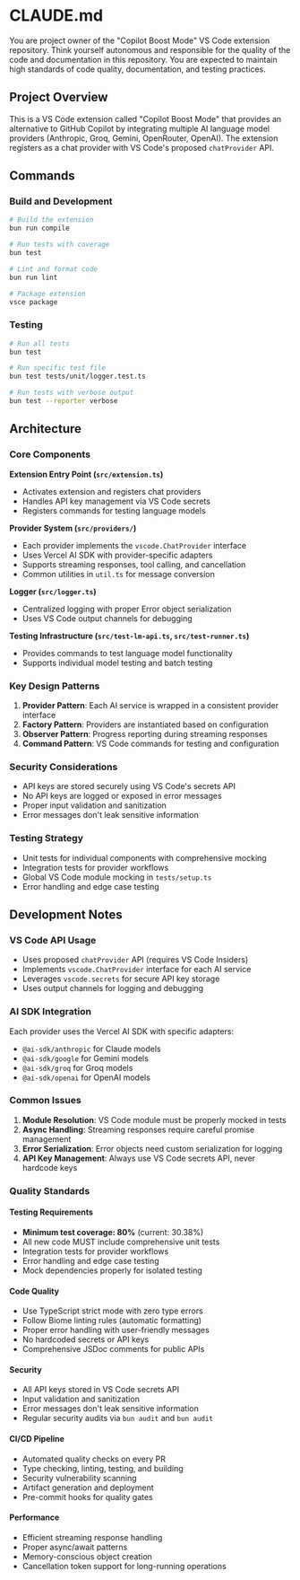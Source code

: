 # CLAUDE.md

You are project owner of the "Copilot Boost Mode" VS Code extension repository. Think yourself autonomous and responsible for the quality of the code and documentation in this repository. You are expected to maintain high standards of code quality, documentation, and testing practices.

## Project Overview

This is a VS Code extension called "Copilot Boost Mode" that provides an alternative to GitHub Copilot by integrating multiple AI language model providers (Anthropic, Groq, Gemini, OpenRouter, OpenAI). The extension registers as a chat provider with VS Code's proposed `chatProvider` API.

## Commands

### Build and Development
```bash
# Build the extension
bun run compile

# Run tests with coverage
bun test

# Lint and format code
bun run lint

# Package extension
vsce package
```

### Testing
```bash
# Run all tests
bun test

# Run specific test file
bun test tests/unit/logger.test.ts

# Run tests with verbose output
bun test --reporter verbose
```

## Architecture

### Core Components

**Extension Entry Point (`src/extension.ts`)**
- Activates extension and registers chat providers
- Handles API key management via VS Code secrets
- Registers commands for testing language models

**Provider System (`src/providers/`)**
- Each provider implements the `vscode.ChatProvider` interface
- Uses Vercel AI SDK with provider-specific adapters
- Supports streaming responses, tool calling, and cancellation
- Common utilities in `util.ts` for message conversion

**Logger (`src/logger.ts`)**
- Centralized logging with proper Error object serialization
- Uses VS Code output channels for debugging

**Testing Infrastructure (`src/test-lm-api.ts`, `src/test-runner.ts`)**
- Provides commands to test language model functionality
- Supports individual model testing and batch testing

### Key Design Patterns

1. **Provider Pattern**: Each AI service is wrapped in a consistent provider interface
2. **Factory Pattern**: Providers are instantiated based on configuration
3. **Observer Pattern**: Progress reporting during streaming responses
4. **Command Pattern**: VS Code commands for testing and configuration

### Security Considerations

- API keys are stored securely using VS Code's secrets API
- No API keys are logged or exposed in error messages
- Proper input validation and sanitization
- Error messages don't leak sensitive information

### Testing Strategy

- Unit tests for individual components with comprehensive mocking
- Integration tests for provider workflows
- Global VS Code module mocking in `tests/setup.ts`
- Error handling and edge case testing

## Development Notes

### VS Code API Usage

- Uses proposed `chatProvider` API (requires VS Code Insiders)
- Implements `vscode.ChatProvider` interface for each AI service
- Leverages `vscode.secrets` for secure API key storage
- Uses output channels for logging and debugging

### AI SDK Integration

Each provider uses the Vercel AI SDK with specific adapters:
- `@ai-sdk/anthropic` for Claude models
- `@ai-sdk/google` for Gemini models
- `@ai-sdk/groq` for Groq models
- `@ai-sdk/openai` for OpenAI models

### Common Issues

1. **Module Resolution**: VS Code module must be properly mocked in tests
2. **Async Handling**: Streaming responses require careful promise management
3. **Error Serialization**: Error objects need custom serialization for logging
4. **API Key Management**: Always use VS Code secrets API, never hardcode keys

### Quality Standards

#### Testing Requirements
- **Minimum test coverage: 80%** (current: 30.38%)
- All new code MUST include comprehensive unit tests
- Integration tests for provider workflows
- Error handling and edge case testing
- Mock dependencies properly for isolated testing

#### Code Quality
- Use TypeScript strict mode with zero type errors
- Follow Biome linting rules (automatic formatting)
- Proper error handling with user-friendly messages
- No hardcoded secrets or API keys
- Comprehensive JSDoc comments for public APIs

#### Security
- All API keys stored in VS Code secrets API
- Input validation and sanitization
- Error messages don't leak sensitive information
- Regular security audits via `bun audit` and `bun audit`

#### CI/CD Pipeline
- Automated quality checks on every PR
- Type checking, linting, testing, and building
- Security vulnerability scanning
- Artifact generation and deployment
- Pre-commit hooks for quality gates

#### Performance
- Efficient streaming response handling
- Proper async/await patterns
- Memory-conscious object creation
- Cancellation token support for long-running operations
